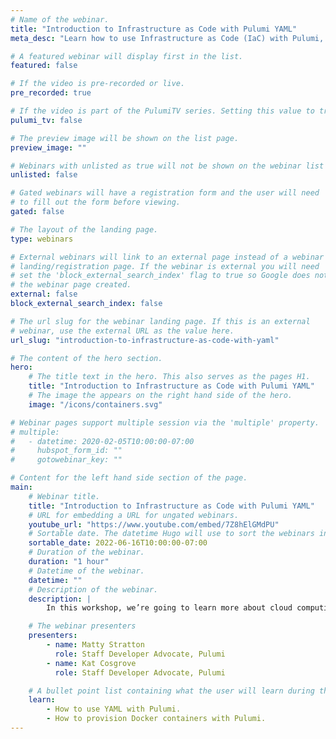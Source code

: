 ```yaml
---
# Name of the webinar.
title: "Introduction to Infrastructure as Code with Pulumi YAML"
meta_desc: "Learn how to use Infrastructure as Code (IaC) with Pulumi, using Docker, and YAML. This is an on-demand workshop. Source code available."

# A featured webinar will display first in the list.
featured: false

# If the video is pre-recorded or live.
pre_recorded: true

# If the video is part of the PulumiTV series. Setting this value to true will list the video in the "PulumiTV" section.
pulumi_tv: false

# The preview image will be shown on the list page.
preview_image: ""

# Webinars with unlisted as true will not be shown on the webinar list
unlisted: false

# Gated webinars will have a registration form and the user will need
# to fill out the form before viewing.
gated: false

# The layout of the landing page.
type: webinars

# External webinars will link to an external page instead of a webinar
# landing/registration page. If the webinar is external you will need
# set the 'block_external_search_index' flag to true so Google does not index
# the webinar page created.
external: false
block_external_search_index: false

# The url slug for the webinar landing page. If this is an external
# webinar, use the external URL as the value here.
url_slug: "introduction-to-infrastructure-as-code-with-yaml"

# The content of the hero section.
hero:
    # The title text in the hero. This also serves as the pages H1.
    title: "Introduction to Infrastructure as Code with Pulumi YAML"
    # The image the appears on the right hand side of the hero.
    image: "/icons/containers.svg"

# Webinar pages support multiple session via the 'multiple' property.
# multiple:
#   - datetime: 2020-02-05T10:00:00-07:00
#     hubspot_form_id: ""
#     gotowebinar_key: ""

# Content for the left hand side section of the page.
main:
    # Webinar title.
    title: "Introduction to Infrastructure as Code with Pulumi YAML"
    # URL for embedding a URL for ungated webinars.
    youtube_url: "https://www.youtube.com/embed/7Z8hElGMdPU"
    # Sortable date. The datetime Hugo will use to sort the webinars in date order.
    sortable_date: 2022-06-16T10:00:00-07:00
    # Duration of the webinar.
    duration: "1 hour"
    # Datetime of the webinar.
    datetime: ""
    # Description of the webinar.
    description: |
        In this workshop, we’re going to learn more about cloud computing and Infrastructure as Code by exploring how to use Pulumi to build, configure, and deploy a real-life, modern application using Docker. We will create a frontend, a backend, and a database to deploy the Pulumipus Boba Tea Shop, and along the way, learn more about how Pulumi works to make managing all of these different moving pieces a little bit less painful!

    # The webinar presenters
    presenters:
        - name: Matty Stratton
          role: Staff Developer Advocate, Pulumi
        - name: Kat Cosgrove
          role: Staff Developer Advocate, Pulumi

    # A bullet point list containing what the user will learn during the webinar.
    learn:
        - How to use YAML with Pulumi.
        - How to provision Docker containers with Pulumi.
---
```

